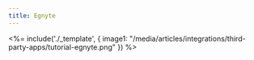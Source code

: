```yaml
---
title: Egnyte
---
```

<%= include('./_template', {
  image1: "/media/articles/integrations/third-party-apps/tutorial-egnyte.png"
}) %>
